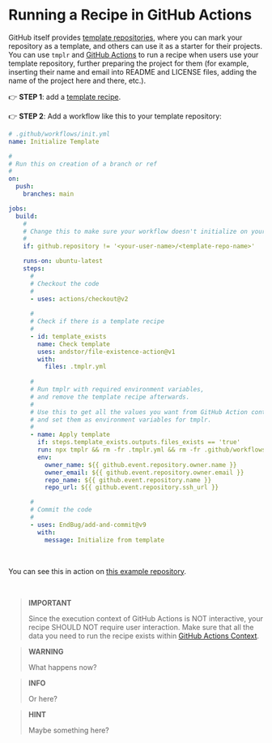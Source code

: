 # Running a Recipe in GitHub Actions

GitHub itself provides [template repositories](https://docs.github.com/en/repositories/creating-and-managing-repositories/creating-a-template-repository), where you can mark your repository as a template, and others can use it as a starter for their projects. You can use `tmplr` and [GitHub Actions](https://docs.github.com/en/actions) to run a recipe when users use your template repository, further preparing the project for them (for example, inserting their name and email into README and LICENSE files, adding the name of the project here and there, etc.).

👉 **STEP 1**: add a [template recipe](https://github.com/loreanvictor/tmplr#template-recipes).

👉 **STEP 2**: Add a workflow like this to your template repository:

```yaml
# .github/workflows/init.yml
name: Initialize Template

#
# Run this on creation of a branch or ref
#
on:
  push:
    branches: main

jobs:
  build:
    #
    # Change this to make sure your workflow doesn't initialize on your template!
    #
    if: github.repository != '<your-user-name>/<template-repo-name>'

    runs-on: ubuntu-latest
    steps:
      #
      # Checkout the code
      #
      - uses: actions/checkout@v2
      
      #
      # Check if there is a template recipe
      #
      - id: template_exists
        name: Check template
        uses: andstor/file-existence-action@v1
        with:
          files: .tmplr.yml
      
      #
      # Run tmplr with required environment variables,
      # and remove the template recipe afterwards.
      #
      # Use this to get all the values you want from GitHub Action contexts
      # and set them as environment variables for tmplr.
      #
      - name: Apply template
        if: steps.template_exists.outputs.files_exists == 'true'
        run: npx tmplr && rm -fr .tmplr.yml && rm -fr .github/workflows/init.yml
        env:
          owner_name: ${{ github.event.repository.owner.name }}
          owner_email: ${{ github.event.repository.owner.email }}
          repo_name: ${{ github.event.repository.name }}
          repo_url: ${{ github.event.repository.ssh_url }}

      #
      # Commit the code
      #
      - uses: EndBug/add-and-commit@v9
        with:
          message: Initialize from template
```

<br>

You can see this in action on [this example repository](https://github.com/loreanvictor/tmplr-template-example).

<br>

> **IMPORTANT**
>
> Since the execution context of GitHub Actions is NOT interactive, your recipe SHOULD NOT require user interaction. Make sure that all the data you need to run the recipe exists within [GitHub Actions Context](https://docs.github.com/en/actions/learn-github-actions/contexts).

> **WARNING**
>
> What happens now?

> **INFO**
>
> Or here?

> **HINT**
>
> Maybe something here?

<br><br>



